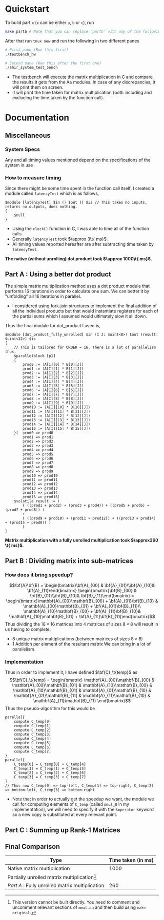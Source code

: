 $$\newcommand{\bb}[1]{\mathbb{#1}}$$
$\newcommand{\t}[1]{\text{#1}}$
$$\renewcommand{\bf}[1]{\mathbf{#1}}$$
# Quickstart
To build part `x` (`x` can be either `a`, `b` or `c`), run
```sh
make partb # Note that you can replace 'partb' with any of the following {no_unrolling, partial_unrolling, parta, partb, partc}
```
After that run `tmux new` and run the following in two different panes
```sh
# First pane (Run this first)
./testbench_hw
```
```sh
# Second pane (Run this after the first one)
./ahir_system_test_bench
```
- The testbench will execute the matrix multiplication in C and compare the results it gets from the Aa modules. In case of any discrepancies, it will print them on screen. 
- It will print the time taken for matrix multiplication (both including and excluding the time taken by the function call).
# Documentation
## Miscellaneous
### System Specs
Any and all timing values mentioned depend on the specifications of the system in use
### How to measure timing
Since there might be some time spent in the function call itself, I created a module called `latencyTest` which is as follows,
```aa
$module [latencyTest] $in () $out () $is // This takes no inputs, returns no outputs, does nothing.
{
	$null
}
```
- Using the `clock()` function in C, I was able to time all of the function calls. 
- Generally `latencyTest` took $\approx 3\t{ ms}$.
- All timing values reported hereafter are after subtracting time taken by `latencyTest`.

**The native (without unrolling) dot product took $\approx 1000\t{ ms}$.**
## Part A : Using a better dot product
The simple matrix multiplication method uses a dot product module that performs 16 iterations in order to calculate one sum. We can better it by "unfolding" all 16 iterations in parallel.
- I considered using fork-join structures to implement the final addition of all the individual products but that would instantiate registers for each of the partial sums which I assumed would ultimately slow it all down.

Thus the final module for dot_product I used is,
```aa
$module [dot_product_fully_unrolled] $in (I J: $uint<8>) $out (result: $uint<32>) $is
{
	// This is tailored for ORDER = 16. There is a lot of parallelism thus.
	$parallelblock [p1]
	{
		prod0 := (A[I][0] * B[0][J])
		prod1 := (A[I][1] * B[1][J])
		prod2 := (A[I][2] * B[2][J])
		prod3 := (A[I][3] * B[3][J])
		prod4 := (A[I][4] * B[4][J])
		prod5 := (A[I][5] * B[5][J])
		prod6 := (A[I][6] * B[6][J])
		prod7 := (A[I][7] * B[7][J])
		prod8 := (A[I][8] * B[8][J])
		prod9 := (A[I][9] * B[9][J])
		prod10 := (A[I][10] * B[10][J])
		prod11 := (A[I][11] * B[11][J])
		prod12 := (A[I][12] * B[12][J])
		prod13 := (A[I][13] * B[13][J])
		prod14 := (A[I][14] * B[14][J])
		prod15 := (A[I][15] * B[15][J])
	}(  prod0 => prod0
		prod1 => prod1
		prod2 => prod2
		prod3 => prod3
		prod4 => prod4
		prod5 => prod5
		prod6 => prod6
		prod7 => prod7
		prod8 => prod8
		prod9 => prod9
		prod10 => prod10
		prod11 => prod11
		prod12 => prod12
		prod13 => prod13
		prod14 => prod14
		prod15 => prod15)
	$volatile result := (
		( ((prod1 + prod2) + (prod3 + prod4)) + ((prod5 + prod6) + (prod7 + prod8)) ) 
		+
		( ((prod9 + prod10) + (prod11 + prod12)) + ((prod13 + prod14) + (prod15 + prod0)) )
		)
}
```

**Matrix multiplication with a fully unrolled multiplication took $\approx260 \t{ ms}$.**
## Part B : Dividing matrix into sub-matrices
### How does it bring speedup?
$$\bf{A}\bf{B} = \begin{bmatrix}\bf{A}_{00} & \bf{A}_{01}\\\bf{A}_{10}& \bf{A}_{11}\end{bmatrix} \begin{bmatrix}\bf{B}_{00} & \bf{B}_{01}\\\bf{B}_{10}& \bf{B}_{11}\end{bmatrix} = \begin{bmatrix}\mathbf{A}_{00}\mathbf{B}_{00} + \bf{A}_{01}\bf{B}_{10} & \mathbf{A}_{00}\mathbf{B}_{01} + \bf{A}_{01}\bf{B}_{11}\\
\mathbf{A}_{10}\mathbf{B}_{00} + \bf{A}_{11}\bf{B}_{10}& \mathbf{A}_{10}\mathbf{B}_{01} + \bf{A}_{11}\bf{B}_{11}\end{bmatrix}$$
Thus dividing the $16\times 16$ matrices into $4$ matrices of sizes $8\times 8$ will result in us having to complete,
- $8$ unique matrix multiplications (between matrices of sizes $8\times 8$)
- 1 Addition per element of the resultant matrix
We can bring in a lot of parallelism.
### Implementation
Thus in order to implement it, I have defined $\bf{C}_\t{temp}$ as
$$\bf{C}_\t{temp} = \begin{bmatrix}
\mathbf{A}_{00}\mathbf{B}_{00} & \mathbf{A}_{00}\mathbf{B}_{01} & \mathbf{A}_{10}\mathbf{B}_{00} & \mathbf{A}_{10}\mathbf{B}_{01} & \mathbf{A}_{01}\mathbf{B}_{10} & \mathbf{A}_{01}\mathbf{B}_{11} & \mathbf{A}_{11}\mathbf{B}_{10} & \mathbf{A}_{11}\mathbf{B}_{11}
\end{bmatrix}$$
Thus the pseudo-algorithm for this would be
```pseudo
parallel{
	compute C_temp[0]
	compute C_temp[1]
	compute C_temp[2]
	compute C_temp[3]
	compute C_temp[4]
	compute C_temp[5]
	compute C_temp[6]
	compute C_temp[7]
}
parallel{
	C_temp[0] = C_temp[0] + C_temp[4]
	C_temp[1] = C_temp[1] + C_temp[5]
	C_temp[2] = C_temp[2] + C_temp[6]
	C_temp[3] = C_temp[3] + C_temp[7]
}
// Thus now C_temp[0] => top-left, C_temp[1] => top-right, C_temp[2] => bottom-left, C_temp[3] => bottom-right
```
- Note that in order to actually get the speedup we want, the module we call for computing elements of `C_temp` (called `mmul_8` in my implementation), we will need to specify it with the `$operator` keyword so a new copy is substituted at every relevant point.
## Part C : Summing up Rank-1 Matrices

## Final Comparison

| Type                                            | Time taken (in ms) |
| ----------------------------------------------- | ------------------ |
| Native matrix multiplication                    | 1000               |
| Partially unrolled matrix multiplication[^1]    |                    |
| *Part A* : Fully unrolled matrix multiplication | 260                |

[^1]: This version cannot be built directly. You need to comment and uncomment relevant sections of `mmul.aa` and then build using `make original`. 
